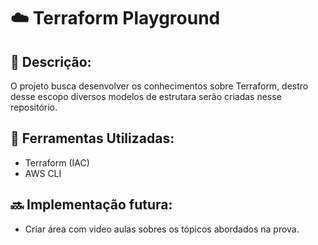 # ☁️ Terraform Playground

## 📝 Descrição:
O projeto busca desenvolver os conhecimentos sobre Terraform, destro desse escopo diversos modelos de estrutara serão criadas nesse repositório.

## 🔧 Ferramentas Utilizadas:
* Terraform (IAC)
* AWS CLI

## 🔜 Implementação futura:
* Criar área com video aulas sobres os tópicos abordados na prova.
